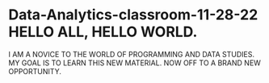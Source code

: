 # Data-Analytics-classroom-11-28-22 HELLO ALL, HELLO WORLD.
I AM A NOVICE TO THE WORLD OF PROGRAMMING AND DATA STUDIES. 
MY GOAL IS TO LEARN THIS NEW MATERIAL.
NOW OFF TO A BRAND NEW OPPORTUNITY.
